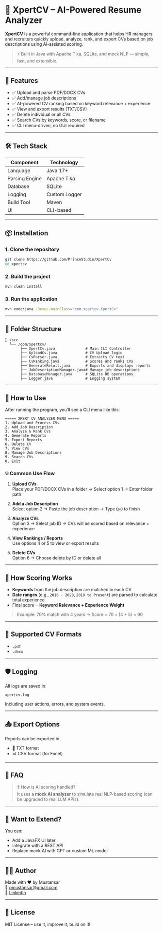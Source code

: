 # 💼 XpertCV – AI-Powered Resume Analyzer
**XpertCV** is a powerful command-line application that helps HR managers and recruiters quickly upload, analyze, rank, and export CVs based on job descriptions using AI-assisted scoring.
> ⚡ Built in Java with Apache Tika, SQLite, and mock NLP — simple, fast, and extensible.
---
## 🚀 Features

- ✅ Upload and parse PDF/DOCX CVs
- ✅ Add/manage job descriptions
- ✅ AI-powered CV ranking based on keyword relevance + experience
- ✅ View and export results (TXT/CSV)
- ✅ Delete individual or all CVs
- ✅ Search CVs by keywords, score, or filename
- ✅ CLI menu-driven, no GUI required

---

## 🛠️ Tech Stack

| Component        | Technology     |
|------------------|----------------|
| Language         | Java 17+       |
| Parsing Engine   | Apache Tika    |
| Database         | SQLite         |
| Logging          | Custom Logger  |
| Build Tool       | Maven          |
| UI               | CLI-based      |

---

## 📦 Installation

### 1. Clone the repository

```bash
git clone https://github.com/PrinceStudio/XpertCv
cd xpertcv
```

### 2. Build the project

```bash
mvn clean install
```

### 3. Run the application

```bash
mvn exec:java -Dexec.mainClass="com.xpertcv.XpertCv"
```

---

## 📂 Folder Structure

```
📁 /src
  └── /com/xpertcv/
       ├── XpertCv.java              # Main CLI Controller
       ├── UploadCv.java             # CV Upload logic
       ├── CvParser.java             # Extracts CV text
       ├── CvRanking.java            # Scores and ranks CVs
       ├── GenerateResult.java       # Exports and displays reports
       ├── JobDescriptionManager.java# Manage job descriptions
       ├── DatabaseManager.java      # SQLite DB operations
       ├── Logger.java               # Logging system
```

---

## 📖 How to Use

After running the program, you’ll see a CLI menu like this:

```
===== XPERT CV ANALYZER MENU =====
1. Upload and Process CVs
2. Add Job Description
3. Analyze & Rank CVs
4. Generate Reports
5. Export Reports
6. Delete CV
7. View CVs
8. Manage Job Descriptions
9. Search CVs
0. Exit
```

### 💡 Common Use Flow

1. **Upload CVs**  
   Place your PDF/DOCX CVs in a folder → Select option 1 → Enter folder path

2. **Add a Job Description**  
   Select option 2 → Paste the job description → Type `END` to finish

3. **Analyze CVs**  
   Option 3 → Select job ID → CVs will be scored based on relevance + experience

4. **View Rankings / Reports**  
   Use options 4 or 5 to view or export results

5. **Delete CVs**  
   Option 6 → Choose delete by ID or delete all

---

## 🧠 How Scoring Works

- **Keywords** from the job description are matched in each CV
- **Date ranges** (e.g., `2016 - 2020`, `2018 to Present`) are parsed to calculate total experience
- Final score = **Keyword Relevance + Experience Weight**

> Example: 70% match with 4 years → Score = 70 + (4 * 5) = 90

---

## 📁 Supported CV Formats

- `.pdf`
- `.docx`

---

## 🛡️ Logging

All logs are saved in:

```
xpertcv.log
```

Including user actions, errors, and system events.

---

## 📤 Export Options

Reports can be exported in:
- 📄 TXT format
- 📊 CSV format (for Excel)

---

## 🙋 FAQ


> ❓ How is AI scoring handled?  
It uses a **mock AI analyzer** to simulate real NLP-based scoring (can be upgraded to real LLM APIs).

---

## 🧪 Want to Extend?

You can:
- Add a JavaFX UI later
- Integrate with a REST API
- Replace mock AI with GPT or custom ML model

---

## 👨‍💻 Author

Made with ❤️ by Mustansar  
📧 pmustansar@gmail.com  
🔗 [LinkedIn](https://linkedin.com/in/yourprofile)

---

## 📄 License

MIT License – use it, improve it, build on it!
